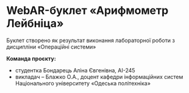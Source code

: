 # WebAR-буклет «Арифмометр Лейбніца»
Буклет створено як результат виконання лабораторної роботи з дисципліни «Операційні системи»

**Команда проєкту:**
- студентка Бондарець Аліна Євгенівна, АІ-245
- викладач – Блажко О.А., доцент кафедри інформаційних систем Національного університету «Одеська політехніка» 
